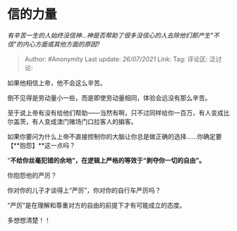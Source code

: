 # 信的力量
*有辛苦一生的人始终没信神…神是否帮助了很多没信心的人去除他们那产生"不信"的内心方面或其他方面的原因?*

> Author: #Anonymity
> Last update: *26/07/2021*
> Link:
> Tag:
> 评论区:
> 泛讨论:

如果他相信上帝，他不会这么辛苦。

倒不见得是劳动量小一些，而是即使劳动量相同，体验会远没有那么辛苦。

至于说上帝有没有给他们帮助——当然有啊，只不过同样给你一百万，有人变成比尔盖茨，有人变成澳门赌场门口拉客人的掮客。

如果你要问为什么上帝不直接控制你的大脑让你总是做正确的选择……你确定要【**抱怨】**这一点吗？

“**不给你丝毫犯错的余地”，在逻辑上严格的等效于“剥夺你一切的自由”。**

你抱怨他的严厉？

你对你的儿子才谈得上“严厉”，你对你的自行车严厉吗？

“严厉”是在理解和尊重对方的自由的前提下才有可能成立的态度。

多想想清楚！！
